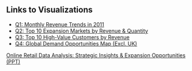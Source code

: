 ## Links to Visualizations
- [Q1: Monthly Revenue Trends in 2011](https://public.tableau.com/app/profile/aryan.7571/viz/Retail_Cleaned/Q1?publish=yes)
- [Q2: Top 10 Expansion Markets by Revenue & Quantity](https://public.tableau.com/app/profile/aryan.7571/viz/Retail_Cleaned/Q2?publish=yes)
- [Q3: Top 10 High-Value Customers by Revenue](https://public.tableau.com/app/profile/aryan.7571/viz/Retail_Cleaned/Q3?publish=yes)
- [Q4: Global Demand Opportunities Map (Excl. UK)](https://public.tableau.com/app/profile/aryan.7571/viz/Retail_Cleaned/Q4?publish=yes)

[Online Retail Data Analysis: Strategic Insights & Expansion Opportunities (PPT)]([https://public.tableau.com/app/profile/aryan.7571/viz/Retail_Cleaned/Q4?publish=yes](https://github.com/kasduck/retail_data_visualisation/blob/main/1744988723971.pdf))
